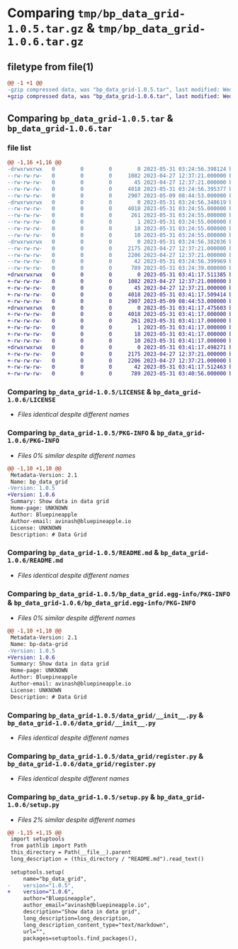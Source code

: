 # Comparing `tmp/bp_data_grid-1.0.5.tar.gz` & `tmp/bp_data_grid-1.0.6.tar.gz`

## filetype from file(1)

```diff
@@ -1 +1 @@
-gzip compressed data, was "bp_data_grid-1.0.5.tar", last modified: Wed May 31 03:24:56 2023, max compression
+gzip compressed data, was "bp_data_grid-1.0.6.tar", last modified: Wed May 31 03:41:17 2023, max compression
```

## Comparing `bp_data_grid-1.0.5.tar` & `bp_data_grid-1.0.6.tar`

### file list

```diff
@@ -1,16 +1,16 @@
-drwxrwxrwx   0        0        0        0 2023-05-31 03:24:56.398124 bp_data_grid-1.0.5/
--rw-rw-rw-   0        0        0     1082 2023-04-27 12:37:21.000000 bp_data_grid-1.0.5/LICENSE
--rw-rw-rw-   0        0        0       45 2023-04-27 12:37:21.000000 bp_data_grid-1.0.5/MANIFEST.in
--rw-rw-rw-   0        0        0     4018 2023-05-31 03:24:56.395377 bp_data_grid-1.0.5/PKG-INFO
--rw-rw-rw-   0        0        0     2907 2023-05-09 08:44:53.000000 bp_data_grid-1.0.5/README.md
-drwxrwxrwx   0        0        0        0 2023-05-31 03:24:56.348619 bp_data_grid-1.0.5/bp_data_grid.egg-info/
--rw-rw-rw-   0        0        0     4018 2023-05-31 03:24:55.000000 bp_data_grid-1.0.5/bp_data_grid.egg-info/PKG-INFO
--rw-rw-rw-   0        0        0      261 2023-05-31 03:24:55.000000 bp_data_grid-1.0.5/bp_data_grid.egg-info/SOURCES.txt
--rw-rw-rw-   0        0        0        1 2023-05-31 03:24:55.000000 bp_data_grid-1.0.5/bp_data_grid.egg-info/dependency_links.txt
--rw-rw-rw-   0        0        0       18 2023-05-31 03:24:55.000000 bp_data_grid-1.0.5/bp_data_grid.egg-info/requires.txt
--rw-rw-rw-   0        0        0       10 2023-05-31 03:24:55.000000 bp_data_grid-1.0.5/bp_data_grid.egg-info/top_level.txt
-drwxrwxrwx   0        0        0        0 2023-05-31 03:24:56.382036 bp_data_grid-1.0.5/data_grid/
--rw-rw-rw-   0        0        0     2175 2023-04-27 12:37:21.000000 bp_data_grid-1.0.5/data_grid/__init__.py
--rw-rw-rw-   0        0        0     2206 2023-04-27 12:37:21.000000 bp_data_grid-1.0.5/data_grid/register.py
--rw-rw-rw-   0        0        0       42 2023-05-31 03:24:56.399969 bp_data_grid-1.0.5/setup.cfg
--rw-rw-rw-   0        0        0      789 2023-05-31 03:24:39.000000 bp_data_grid-1.0.5/setup.py
+drwxrwxrwx   0        0        0        0 2023-05-31 03:41:17.511385 bp_data_grid-1.0.6/
+-rw-rw-rw-   0        0        0     1082 2023-04-27 12:37:21.000000 bp_data_grid-1.0.6/LICENSE
+-rw-rw-rw-   0        0        0       45 2023-04-27 12:37:21.000000 bp_data_grid-1.0.6/MANIFEST.in
+-rw-rw-rw-   0        0        0     4018 2023-05-31 03:41:17.509414 bp_data_grid-1.0.6/PKG-INFO
+-rw-rw-rw-   0        0        0     2907 2023-05-09 08:44:53.000000 bp_data_grid-1.0.6/README.md
+drwxrwxrwx   0        0        0        0 2023-05-31 03:41:17.475603 bp_data_grid-1.0.6/bp_data_grid.egg-info/
+-rw-rw-rw-   0        0        0     4018 2023-05-31 03:41:17.000000 bp_data_grid-1.0.6/bp_data_grid.egg-info/PKG-INFO
+-rw-rw-rw-   0        0        0      261 2023-05-31 03:41:17.000000 bp_data_grid-1.0.6/bp_data_grid.egg-info/SOURCES.txt
+-rw-rw-rw-   0        0        0        1 2023-05-31 03:41:17.000000 bp_data_grid-1.0.6/bp_data_grid.egg-info/dependency_links.txt
+-rw-rw-rw-   0        0        0       18 2023-05-31 03:41:17.000000 bp_data_grid-1.0.6/bp_data_grid.egg-info/requires.txt
+-rw-rw-rw-   0        0        0       10 2023-05-31 03:41:17.000000 bp_data_grid-1.0.6/bp_data_grid.egg-info/top_level.txt
+drwxrwxrwx   0        0        0        0 2023-05-31 03:41:17.498271 bp_data_grid-1.0.6/data_grid/
+-rw-rw-rw-   0        0        0     2175 2023-04-27 12:37:21.000000 bp_data_grid-1.0.6/data_grid/__init__.py
+-rw-rw-rw-   0        0        0     2206 2023-04-27 12:37:21.000000 bp_data_grid-1.0.6/data_grid/register.py
+-rw-rw-rw-   0        0        0       42 2023-05-31 03:41:17.512463 bp_data_grid-1.0.6/setup.cfg
+-rw-rw-rw-   0        0        0      789 2023-05-31 03:40:56.000000 bp_data_grid-1.0.6/setup.py
```

### Comparing `bp_data_grid-1.0.5/LICENSE` & `bp_data_grid-1.0.6/LICENSE`

 * *Files identical despite different names*

### Comparing `bp_data_grid-1.0.5/PKG-INFO` & `bp_data_grid-1.0.6/PKG-INFO`

 * *Files 0% similar despite different names*

```diff
@@ -1,10 +1,10 @@
 Metadata-Version: 2.1
 Name: bp_data_grid
-Version: 1.0.5
+Version: 1.0.6
 Summary: Show data in data grid
 Home-page: UNKNOWN
 Author: Bluepineapple
 Author-email: avinash@bluepineapple.io
 License: UNKNOWN
 Description: # Data Grid
```

### Comparing `bp_data_grid-1.0.5/README.md` & `bp_data_grid-1.0.6/README.md`

 * *Files identical despite different names*

### Comparing `bp_data_grid-1.0.5/bp_data_grid.egg-info/PKG-INFO` & `bp_data_grid-1.0.6/bp_data_grid.egg-info/PKG-INFO`

 * *Files 0% similar despite different names*

```diff
@@ -1,10 +1,10 @@
 Metadata-Version: 2.1
 Name: bp-data-grid
-Version: 1.0.5
+Version: 1.0.6
 Summary: Show data in data grid
 Home-page: UNKNOWN
 Author: Bluepineapple
 Author-email: avinash@bluepineapple.io
 License: UNKNOWN
 Description: # Data Grid
```

### Comparing `bp_data_grid-1.0.5/data_grid/__init__.py` & `bp_data_grid-1.0.6/data_grid/__init__.py`

 * *Files identical despite different names*

### Comparing `bp_data_grid-1.0.5/data_grid/register.py` & `bp_data_grid-1.0.6/data_grid/register.py`

 * *Files identical despite different names*

### Comparing `bp_data_grid-1.0.5/setup.py` & `bp_data_grid-1.0.6/setup.py`

 * *Files 2% similar despite different names*

```diff
@@ -1,15 +1,15 @@
 import setuptools
 from pathlib import Path
 this_directory = Path(__file__).parent
 long_description = (this_directory / "README.md").read_text()
 
 setuptools.setup(
     name="bp_data_grid",
-    version="1.0.5",
+    version="1.0.6",
     author="Bluepineapple",
     author_email="avinash@bluepineapple.io",
     description="Show data in data grid",
     long_description=long_description,
     long_description_content_type="text/markdown",
     url="",
     packages=setuptools.find_packages(),
```

